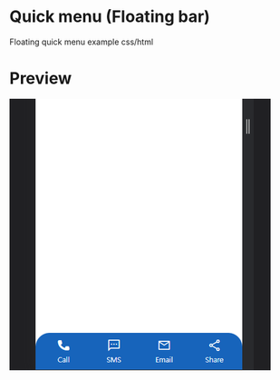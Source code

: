 # Quick menu (Floating bar)
Floating quick menu example css/html

# Preview
![preview](./quick_menu_floating.PNG)
